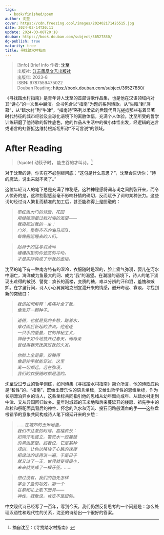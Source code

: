 ```yaml
---
tags:
  - book/finished/poem
author: 沈至
cover: https://cdn.freezing.cool/images/202402171426515.jpg
date: 2024-02-14T20:11
update: 2024-03-08T20:18
douban: https://book.douban.com/subject/36527880/
dg-publish: true
maturity: tree
title: 寻找踏水村指南
---
```

>[!info] Brief Info
>作者: [沈至](https://book.douban.com/author/4623464)  
>出版社: [江苏凤凰文艺出版社](https://book.douban.com/press/2492)  
>出版年: 2023-8  
>ISBN: 9787559475022  
>Douban Reading: https://book.douban.com/subject/36527880/

《寻找踏水村指南》是青年诗人沈至的首部诗歌作品集，也是他在汉语领域内对其“诗心”的一次集中展演。全书包合以“指南”为题的系列诗歌。从“失眠”到“屏幕”，从“踏水村”到“牛津”，“指南诗”系列以柔软的后现代目光搓捻那些有着显著时代特征的城市经验及全球化语境下的离散体悟，充满个人体验。沈至所受的哲学训练研磨了他诗歌的智性底色，他的作品从生活中的微小体悟出发，经逻辑的迷言或语言的虹管抵达维特根斯坦所称“不可言说”的领域。

# After Reading

>[!quote] 动筷子时，
>能生吞的才叫诗。[^1]

对于沈至的诗，你实在不必刨根问底：“这句是什么意思？”，沈至会告诉你：“诗的魔法，说出来就不灵了。”

这位年轻诗人的笔下总是充满了神秘感，这种神秘感将词与词之间割裂开来，而令人惊奇的是，这种割裂感丝毫不影响抒情的确切，反而赋予了词句某种张力。这些词句经过诗人繁复而精准的加工后，甚至能称得上是圆融的：

>*枣红色大门的背后，花园*  
>*用缝隙测量过我对海的渴望——*  
>*我窥视过我的一生：*  
>*门外，整整齐齐的海马部队，*  
>*每晚搬运睡去的人们。*

>*起源于凶猛与汹涌间*  
>*幢幢树影的你登高的冲动，*  
>*才是实际构成了你我的虚指。*

沈至的笔下有一种南方特有的湿冷，衣服随时是湿的，脸上雾气弥漫，婴儿在河水中溺亡，海洋成为鱼最大的网、成为“我”的渴望。在潮湿的语境下，诗人的笔下涌现出难得的敏锐、警觉：疯长的高楼，变质的糖，难以分辨的汗和泪，羞愧和嫉妒。在字里行间，诗人小心翼翼地克制宣泄开来的情感，避开晦涩、寡淡，寻找到新的突破口：

>*我该如何解释：疼痛补全了我，*  
>*像涨开一颗种子。*

>*道德，也就是我的乡愁，踏着水，*  
>*穿过雨后新起的浊流。他追逐*  
>*一只手的重量，它的神秘主义，*  
>*神秘于如今地铁开过春天，而母亲*  
>*曾经用春天抚摸过我的头发。*

>*你脸上全是雾，安静得*  
>*像是伸手就能穿过。这里*  
>*离一切都远，远在弥漫，*  
>*我们的衣服随时都是湿的。*

沈至受过专业的哲学训练，如同诗集《寻找踏水村指南》简介所言，他的诗歌底色是“智性”的。“指南”，既给出音乐性的语言坐标，又给出哲学性的思维坐标，作为长期漂泊异乡的诗人，这些坐标共同指引他的思绪从幼年飘向成年、从踏水村走到牛津、又从异国回归故乡。童年时城郊的玉米地和后来蔓延开的楼房、祖先手中的盐粒和祭祀面具背后的神性、怀念的汽水和河流、投石问路般滴血的手——这些盘根错节的意象共同构成诗人笔下绵延开来的乡愁：

>*......在城郊的玉米地里，*  
>*我们不注意的时候，高楼疯长：*  
>*如同汗毛竖立，警觉水一般蔓延*  
>*的黑色愿望。或者说，它是某种*  
>*规训，让你以略快于心跳的速度*  
>*把说过的话再说一遍，于是日子*  
>*就又过了一天，世界就变得很小，*  
>*未来就变成了一根牙签。......*

>*想过没有，我们的祖先怎样*  
>*学会了盐的功效，第一个*  
>*在祭祀礼上取下面具——*  
>*神性，我敢说，肯定不是甜的。*

中文现代诗已经写了一百年，写到今天，我们仍然反复思考的一个问题是：怎么处理汉语性和现代性的关系，沈至的诗给出一个很好的答案。

[^1]: 摘自沈至：《寻找踏水村指南》